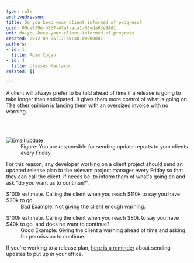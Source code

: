 ```yaml
---
type: rule
archivedreason: 
title: Do you keep your client informed of progress?
guid: 00ca730e-b867-47af-aca1-08ada83e94d1
uri: do-you-keep-your-client-informed-of-progress
created: 2012-09-25T17:50:48.0000000Z
authors:
- id: 1
  title: Adam Cogan
- id: 4
  title: Ulysses Maclaren
related: []

---
```



<p>A client will always prefer to be told ahead of time if a release is going to take longer than anticipated. It gives them more control of what is going on. The other opinion is landing them with an oversized invoice with no warning. </p>
<br><excerpt class='endintro'></excerpt><br>
<dl class="goodImage"><dt><img alt="Email update" src="/Management/Rules-to-Better-Software-Consultants-Working-in-a-Team/PublishingImages/email-update.jpg" /></dt>
<dd>Figure&#58; You are responsible for sending update reports to your clients every Friday</dd></dl>
<p>For this reason, any developer working on a client project should send an updated release plan to the relevant project manager every Friday so that they can call the client, if needs be, to inform them of what's going on and ask &quot;do you want us to continue?&quot;. </p>
<dl class="bad"><dt>$100k estimate. Calling the client when you reach $110k to say you have $20k to go. </dt>
<dd>Bad Example&#58; Not giving the client enough warning. </dd></dl>
<dl class="good"><dt>$100k estimate. Calling the client when you reach $80k to say you have $40k to go, and does he want to continue? </dt>
<dd>Good Example&#58; Giving the client a warning ahead of time and asking for permission to continue. </dd></dl>
<p>If you're working to a release plan, <a href="http&#58;//www.ssw.com.au/ssw/Standards/Rules/Images/fridaySign.jpg">here is a reminder</a> about sending updates to put up in your office. </p>


